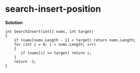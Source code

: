 ﻿# search-insert-position
**Solution**
```
int SearchInsert(int[] nums, int target)
{
    if (nums[nums.Length - 1] < target) return nums.Length;
    for (int i = 0; i < nums.Length; i++)
    {
       if (nums[i] >= target) return i;
    }
    return -1;
}
```